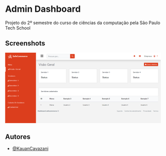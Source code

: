 # Admin Dashboard

Projeto do 2º semestre do curso de ciências da computação pela São Paulo Tech School


## Screenshots

![App Screenshot](assets/readme/screenshot.png)


## Autores

- [@KauanCavazani](https://www.github.com/KauanCavazani)

